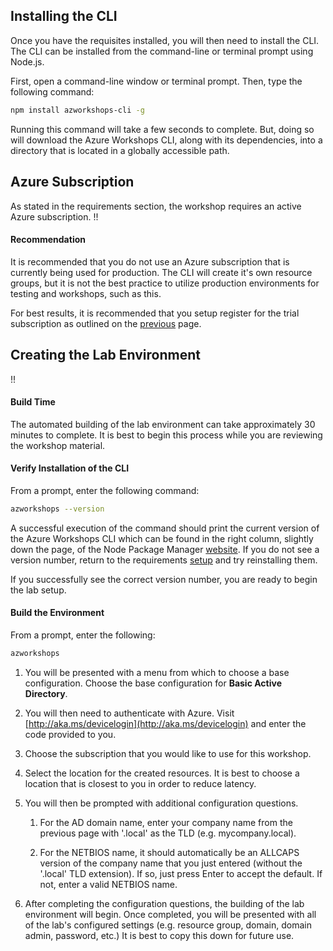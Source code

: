 ## Installing the CLI
Once you have the requisites installed, you will then need to install the CLI.  The CLI can be installed from the command-line or terminal prompt using Node.js.

First, open a command-line window or terminal prompt. Then, type the following command:

```bash
npm install azworkshops-cli -g
```
Running this command will take a few seconds to complete.  But, doing so will download the Azure Workshops CLI, along with its dependencies, into a directory that is located in a globally accessible path.

## Azure Subscription
As stated in the requirements section, the workshop requires an active Azure subscription.
!!<h4>Recommendation</h4> It is recommended that you do not use an Azure subscription that is currently being used for production.  The CLI will create it's own resource groups, but it is not the best practice to utilize production environments for testing and workshops, such as this.

For best results, it is recommended that you setup register for the trial subscription as outlined on the [previous](./01_Office_365_and_Azure_Registration.md) page.

## Creating the Lab Environment
!!<h4>Build Time</h4> The automated building of the lab environment can take approximately 30 minutes to complete.  It is best to begin this process while you are reviewing the workshop material.

#### Verify Installation of the CLI
From a prompt, enter the following command:
```bash
azworkshops --version
```

A successful execution of the command should print the current version of the Azure Workshops CLI which can be found in the right column, slightly down the page, of the Node Package Manager [website](https://www.npmjs.com/package/azworkshops-cli). If you do not see a version number, return to the requirements [setup](./00_Requirements.md) and try reinstalling them.

If you successfully see the correct version number, you are ready to begin the lab setup.

#### Build the Environment
From a prompt, enter the following:
```bash
azworkshops
```

  1. You will be presented with a menu from which to choose a base configuration.  Choose the base configuration for **Basic Active Directory**.
  2. You will then need to authenticate with Azure.  Visit [http://aka.ms/devicelogin](http://aka.ms/devicelogin) and enter the code provided to you.
  3. Choose the subscription that you would like to use for this workshop.
  4. Select the location for the created resources.  It is best to choose a location that is closest to you in order to reduce latency.
  5. You will then be prompted with additional configuration questions.  
  
     1. For the AD domain name, enter your company name from the previous page with '.local' as the TLD (e.g. mycompany.local).

     2. For the NETBIOS name, it should automatically be an ALLCAPS version of the company name that you just entered (without the '.local' TLD extension). If so, just press Enter to accept the default. If not, enter a valid NETBIOS name.

  6. After completing the configuration questions, the building of the lab environment will begin. Once completed, you will be presented with all of the lab's configured settings (e.g. resource group, domain, domain admin, password, etc.) It is best to copy this down for future use.